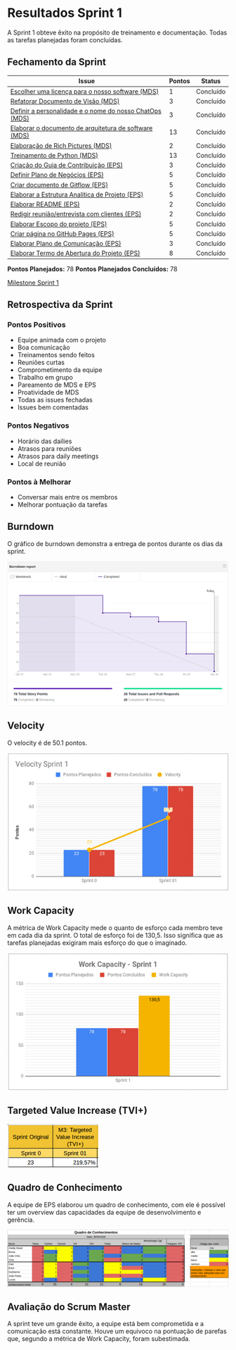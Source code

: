# Resultados Sprint 1

A Sprint 1 obteve êxito na propósito de treinamento e documentação. Todas as tarefas planejadas foram concluídas.

## Fechamento da Sprint

| Issue | Pontos | Status |
| ----- | ------ | ------ |
| [Escolher uma licença para o nosso software (MDS)](https://github.com/fga-eps-mds/2019.1-Grupo-3/issues/18) | 1 | Concluído |
| [Refatorar Documento de Visão (MDS)](https://github.com/fga-eps-mds/2019.1-Grupo-3/issues/16) | 3 | Concluído |
| [Definir a personalidade e o nome do nosso ChatOps (MDS)](https://github.com/fga-eps-mds/2019.1-Grupo-3/issues/17) | 3 | Concluído |
| [Elaborar o documento de arquitetura de software (MDS)](https://github.com/fga-eps-mds/2019.1-Grupo-3/issues/15) | 13 | Concluído |
| [Elaboração de Rich Pictures (MDS)](https://github.com/fga-eps-mds/2019.1-Grupo-3/issues/19) | 2 | Concluído |
| [Treinamento de Python (MDS)](https://github.com/fga-eps-mds/2019.1-Grupo-3/issues/10) | 13 | Concluído |
| [Criação do Guia de Contribuição (EPS)](https://github.com/fga-eps-mds/2019.1-Grupo-3/issues/13) | 3 | Concluído |
| [Definir Plano de Negócios (EPS)](https://github.com/fga-eps-mds/2019.1-Grupo-3/issues/20) | 5 | Concluído |
| [Criar documento de Gitflow (EPS)](https://github.com/fga-eps-mds/2019.1-Grupo-3/issues/21) | 5 | Concluído |
| [Elaborar a Estrutura Analítica de Projeto (EPS)](https://github.com/fga-eps-mds/2019.1-Grupo-3/issues/22) | 5 | Concluído |
| [Elaborar README (EPS)](https://github.com/fga-eps-mds/2019.1-Grupo-3/issues/23) | 2 | Concluído |
| [Redigir reunião/entrevista com clientes (EPS)](https://github.com/fga-eps-mds/2019.1-Grupo-3/issues/24) | 2 | Concluído |
| [Elaborar Escopo do projeto (EPS)](https://github.com/fga-eps-mds/2019.1-Grupo-3/issues/25) | 5 | Concluído |
| [Criar página no GitHub Pages (EPS)](https://github.com/fga-eps-mds/2019.1-Grupo-3/issues/26) | 5 | Concluído |
| [Elaborar Plano de Comunicação (EPS)](https://github.com/fga-eps-mds/2019.1-Grupo-3/issues/27) | 3 | Concluído |
| [Elaborar Termo de Abertura do Projeto (EPS)](https://github.com/fga-eps-mds/2019.1-Grupo-3/issues/30) | 8 | Concluído |
__Pontos Planejados:__ 78
__Pontos Planejados Concluídos:__ 78

[Milestone Sprint 1](https://github.com/fga-eps-mds/2019.1-Grupo-3/milestone/1)

## Retrospectiva da Sprint

### Pontos Positivos
* Equipe animada com o projeto
* Boa comunicação
* Treinamentos sendo feitos
* Reuniões curtas
* Comprometimento da equipe
* Trabalho em grupo
* Pareamento de MDS e EPS
* Proatividade de MDS
* Todas as issues fechadas
* Issues bem comentadas

### Pontos Negativos
* Horário das dailies
* Atrasos para reuniões
* Atrasos para daily meetings
* Local de reunião

### Pontos à Melhorar
* Conversar mais entre os membros
* Melhorar pontuação da tarefas

## Burndown

O gráfico de burndown demonstra a entrega de pontos durante os dias da sprint. 

![](../../assets/img/sprints/sprint1/burndown_sprint1.png)

## Velocity
O velocity é de 50.1 pontos.

![](../../assets/img/sprints/sprint1/velocity_sprint1.png)

## Work Capacity

A métrica de Work Capacity mede o quanto de esforço cada membro teve em cada dia da sprint. O total de esforço foi de 130,5. Isso significa que as tarefas planejadas exigiram mais esforço do que o imaginado.

![](../../assets/img/sprints/sprint1/work_capacity_sprint1.png)


## Targeted Value Increase (TVI+)

![](../../assets/img/sprints/sprint1/tvi_sprint1.png)

## Quadro de Conhecimento

A equipe de EPS elaborou um quadro de conhecimento, com ele é possível ter um overview das capacidades da equipe de desenvolvimento e gerência. 

![](../../assets/img/sprints/sprint1/quadro_de_conhecimentos_sprint1.png)

## Avaliação do Scrum Master

A sprint teve um grande êxito, a equipe está bem comprometida e a comunicação está constante. Houve um equivoco na pontuação de parefas que, segundo a métrica de Work Capacity, foram subestimada.  